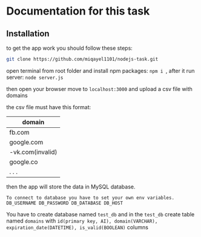 # Documentation for this task



## Installation

to get the app work you should follow these steps:


```bash
git clone https://github.com/miqayel1101/nodejs-task.git
```
open terminal from root folder and install npm packages: ```npm i ```, after it run server: ```node server.js```

then open your browser move to ```localhost:3000``` and upload a csv file with domains

the csv file must have this format: 

   |  domain  | 
   | ------------- | 
   | fb.com | 
   | google.com |
   | -vk.com(invalid) |
   | google.co|
   | .     .   .|
   
   
then the app will store the data in MySQL database.

```To connect to database you have to set your own env variables. DB_USERNAME DB_PASSWORD DB_DATABASE DB_HOST```

You have to create database named ```test_db``` and in the ```test_db``` create table named ```domains``` with ```id(primary key, AI), domain(VARCHAR), expiration_date(DATETIME), is_valid(BOOLEAN)```
columns
